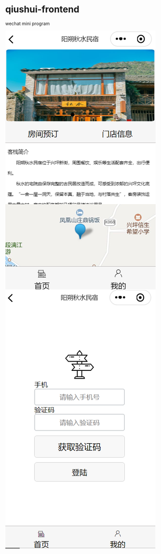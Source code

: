 # qiushui-frontend
wechat mini program 

![alt text](https://github.com/YWGY/qiushui-frontend/blob/master/images/4.PNG)
![alt text](https://github.com/YWGY/qiushui-frontend/blob/master/images/5.PNG)
